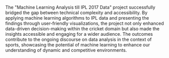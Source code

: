 The "Machine Learning Analysis till IPL 2017 Data" project successfully bridged the gap between technical complexity and accessibility. By applying machine learning algorithms to IPL data and presenting the findings through user-friendly visualizations, the project not only enhanced data-driven decision-making within the cricket domain but also made the insights accessible and engaging for a wider audience. The outcomes contribute to the ongoing discourse on data analysis in the context of sports, showcasing the potential of machine learning to enhance our understanding of dynamic and competitive environments.
